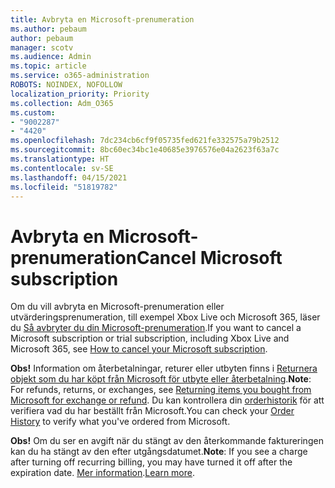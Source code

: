```yaml
---
title: Avbryta en Microsoft-prenumeration
ms.author: pebaum
author: pebaum
manager: scotv
ms.audience: Admin
ms.topic: article
ms.service: o365-administration
ROBOTS: NOINDEX, NOFOLLOW
localization_priority: Priority
ms.collection: Adm_O365
ms.custom:
- "9002287"
- "4420"
ms.openlocfilehash: 7dc234cb6cf9f05735fed621fe332575a79b2512
ms.sourcegitcommit: 8bc60ec34bc1e40685e3976576e04a2623f63a7c
ms.translationtype: HT
ms.contentlocale: sv-SE
ms.lasthandoff: 04/15/2021
ms.locfileid: "51819782"
---
```

# <a name="cancel-microsoft-subscription"></a><span data-ttu-id="0af1c-102">Avbryta en Microsoft-prenumeration</span><span class="sxs-lookup"><span data-stu-id="0af1c-102">Cancel Microsoft subscription</span></span>

<span data-ttu-id="0af1c-103">Om du vill avbryta en Microsoft-prenumeration eller utvärderingsprenumeration, till exempel Xbox Live och Microsoft 365, läser du [Så avbryter du din Microsoft-prenumeration](https://support.microsoft.com/help/4027815).</span><span class="sxs-lookup"><span data-stu-id="0af1c-103">If you want to cancel a Microsoft subscription or trial subscription, including Xbox Live and Microsoft 365, see [How to cancel your Microsoft subscription](https://support.microsoft.com/help/4027815).</span></span>

<span data-ttu-id="0af1c-104">**Obs!** Information om återbetalningar, returer eller utbyten finns i [Returnera objekt som du har köpt från Microsoft för utbyte eller återbetalning](https://support.microsoft.com/help/10558).</span><span class="sxs-lookup"><span data-stu-id="0af1c-104">**Note**: For refunds, returns, or exchanges, see [Returning items you bought from Microsoft for exchange or refund](https://support.microsoft.com/help/10558).</span></span> <span data-ttu-id="0af1c-105">Du kan kontrollera din [orderhistorik](https://account.microsoft.com/billing/orders/) för att verifiera vad du har beställt från Microsoft.</span><span class="sxs-lookup"><span data-stu-id="0af1c-105">You can check your [Order History](https://account.microsoft.com/billing/orders/) to verify what you've ordered from Microsoft.</span></span> 

<span data-ttu-id="0af1c-106">**Obs!** Om du ser en avgift när du stängt av den återkommande faktureringen kan du ha stängt av den efter utgångsdatumet.</span><span class="sxs-lookup"><span data-stu-id="0af1c-106">**Note**: If you see a charge after turning off recurring billing, you may have turned it off after the expiration date.</span></span> <span data-ttu-id="0af1c-107">[Mer information](https://support.microsoft.com/help/10640).</span><span class="sxs-lookup"><span data-stu-id="0af1c-107">[Learn more](https://support.microsoft.com/help/10640).</span></span> 
